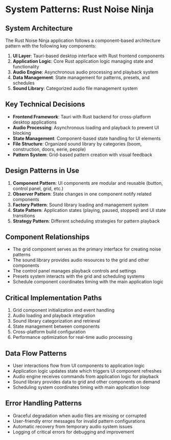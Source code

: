 # System Patterns: Rust Noise Ninja

## System Architecture

The Rust Noise Ninja application follows a component-based architecture pattern with the following key components:

1. **UI Layer**: Tauri-based desktop interface with Rust frontend components
2. **Application Logic**: Core Rust application logic managing state and functionality
3. **Audio Engine**: Asynchronous audio processing and playback system
4. **Data Management**: State management for patterns, presets, and schedules
5. **Sound Library**: Categorized audio file management system

## Key Technical Decisions

-   **Frontend Framework**: Tauri with Rust backend for cross-platform desktop applications
-   **Audio Processing**: Asynchronous loading and playback to prevent UI blocking
-   **State Management**: Component-based state handling for UI elements
-   **File Structure**: Organized sound library by categories (boom, construction, doors, eerie, people)
-   **Pattern System**: Grid-based pattern creation with visual feedback

## Design Patterns in Use

1. **Component Pattern**: UI components are modular and reusable (button, control panel, grid, etc.)
2. **Observer Pattern**: State changes in one component notify related components
3. **Factory Pattern**: Sound library loading and management system
4. **State Pattern**: Application states (playing, paused, stopped) and UI state transitions
5. **Strategy Pattern**: Different scheduling strategies for pattern playback

## Component Relationships

-   The grid component serves as the primary interface for creating noise patterns
-   The sound library provides audio resources to the grid and other components
-   The control panel manages playback controls and settings
-   Presets system interacts with the grid and scheduling systems
-   Schedule component coordinates timing with the main application logic

## Critical Implementation Paths

1. Grid component initialization and event handling
2. Audio loading and playback integration
3. Sound library categorization and retrieval
4. State management between components
5. Cross-platform build configuration
6. Performance optimization for real-time audio processing

## Data Flow Patterns

-   User interactions flow from UI components to application logic
-   Application logic updates state which triggers UI component refreshes
-   Audio engine receives commands from application logic for playback
-   Sound library provides data to grid and other components on demand
-   Scheduling system coordinates timing with main application loop

## Error Handling Patterns

-   Graceful degradation when audio files are missing or corrupted
-   User-friendly error messages for invalid pattern configurations
-   Automatic recovery from temporary audio system issues
-   Logging of critical errors for debugging and improvement
